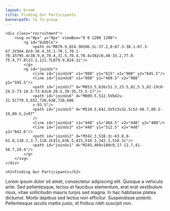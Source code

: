 ```yaml
---
layout: break
title: Finding Our Participants
bannerpath: fa fa-group
---
```

<div id="recruitment" class="section-break">

	<div class="recruitment">
		<svg x="0px" y="0px" viewBox="0 0 1200 1200">
			<g id="bubble">
				<path d="M879.9,824.3H196.1c-37.2,0-67.3-30.1-67.3-67.3V364.8c0-36.4,35.1-70.1,70.1-70.1h795.4c38.9,0,70.4,31.5,70.4,70.4v382c0,48-33.2,77.8-75.4,77.8l23.2,121.7L879.9,824.3z"/>
			</g>
			<g id="joinUs">
				<line id="joinUs9" x1="988" y1="615" x2="988" y2="645.5"/>
				<line id="joinUs8" x1="988" y1="469.5" x2="988" y2="595.5"/>
				<path id="joinUs7" d="M853.5,626c51.5,23.5,82,5.5,82-19c0-29.5-73-18.5-73-63c0-20.5,39-35,75.5-17"/>
				<path id="joinUs6" d="M809.5,512.5V642v-31.5C770.5,652,720,638,720,606
				v-93.5"/>
				<path id="joinUs5" d="M510.5,642.5V513v32.5c52-48.7,89.5-19,89.5,2v97"
				/>
				<line id="joinUs4" x1="448" y1="464.5" x2="448" y2="488"/>
				<line id="joinUs3" x1="448" y1="512.5" x2="448" y2="642.6"/>
				<path id="joinUs2" d="M342.3,518.3c-63.8,0-62.8,118.2,3.7,118.2C411,636.5,415,518.3,342.3,518.3z"/>
				<path id="joinUs1" d="M245,469v180c0,17-12.7,41-50.7,29.4"/>
			</g>
		</svg>
	</div>

	<h2>Finding Our Participants</h2>
	
</div>

<div class="sectionIntro">
	<p>Lorem ipsum dolor sit amet, consectetur adipiscing elit. Quisque a vehicula ante. Sed pellentesque, lectus et faucibus elementum, erat erat vestibulum risus, vitae sollicitudin mauris turpis sed magna. In hac habitasse platea dictumst. Morbi dapibus sed lectus non efficitur. Suspendisse potenti. Pellentesque iaculis mattis justo, id finibus nibh suscipit non. </p>
</div>

